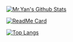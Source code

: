 [![Mr.Yan's Github Stats](https://github-readme-stats.vercel.app/api?username=CrazyMrYan&count_private=true&show_icons=true&theme=merko&include_all_commits=true)](https://github.com/anuraghazra/github-readme-stats)


[![ReadMe Card](https://github-readme-stats.vercel.app/api/pin/?username=CrazyMrYan&repo=vue-tree-color)](https://github.com/CrazyMrYan/CrazyMrYan/vue-tree-color)


[![Top Langs](https://github-readme-stats.vercel.app/api/top-langs/?username=CrazyMrYan&layout=default)](https://github.com/anuraghazra/github-readme-stats)
